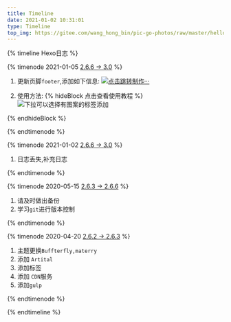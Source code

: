 ```yaml
---
title: Timeline
date: 2021-01-02 10:31:01
type: Timeline
top_img: https://gitee.com/wang_hong_bin/pic-go-photos/raw/master/hellowWorld.png
---
```


{% timeline Hexo日志 %}

{% timenode 2021-01-05 [2.6.6 -> 3.0](https://github.com/volantis-x/hexo-theme-volantis/releases) %}



1. 更新页脚`footer`,添加如下信息: <a href="https://shields.io/"><img src="https://img.shields.io/badge/Log-Hexo--Log-red" title="点击跳转制作···"></a>

2. 使用方法: {% hideBlock 点击查看使用教程 %} <img src="https://gitee.com/wang_hong_bin/pic-go-photos/raw/master/20210105182247.png" title="下拉可以选择有图案的标签添加"> 

{% endhideBlock %}

{% endtimenode %}

{% timenode 2021-01-02 [2.6.6 -> 3.0](https://github.com/volantis-x/hexo-theme-volantis/releases) %}

1. 日志丢失,补充日志

{% endtimenode %}

{% timenode 2020-05-15 [2.6.3 -> 2.6.6](https://github.com/volantis-x/hexo-theme-volantis/releases/tag/2.6.6) %}

1. 请及时做出备份
2. 学习`git`进行版本控制 

{% endtimenode %}

{% timenode 2020-04-20 [2.6.2 -> 2.6.3](https://github.com/volantis-x/hexo-theme-volantis/releases/tag/2.6.3) %}

1. 主题更换`Buffterfly,materry`
2. 添加 `Artital`
3. 添加标签
4. 添加 `CDN`服务
5. 添加`gulp`

{% endtimenode %}

{% endtimeline %}





